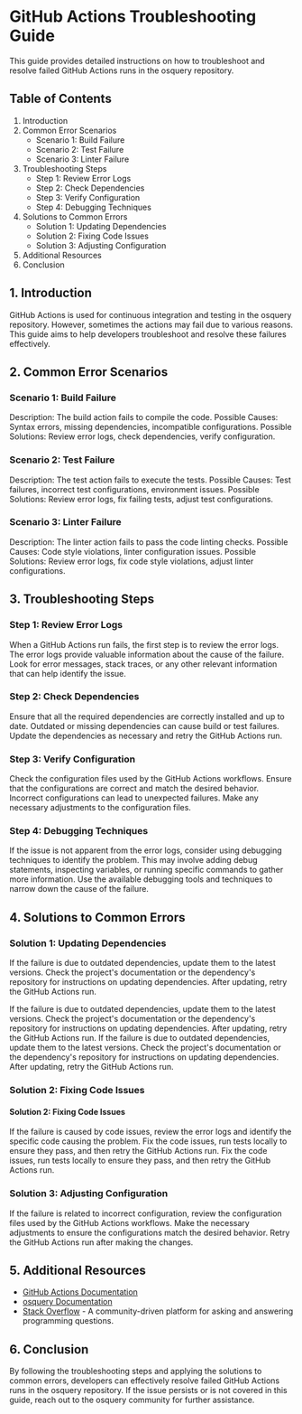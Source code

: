 # GitHub Actions Troubleshooting Guide

This guide provides detailed instructions on how to troubleshoot and resolve failed GitHub Actions runs in the osquery repository.

## Table of Contents
1. Introduction
2. Common Error Scenarios
   - Scenario 1: Build Failure
   - Scenario 2: Test Failure
   - Scenario 3: Linter Failure
3. Troubleshooting Steps
   - Step 1: Review Error Logs
   - Step 2: Check Dependencies
   - Step 3: Verify Configuration
   - Step 4: Debugging Techniques
4. Solutions to Common Errors
   - Solution 1: Updating Dependencies
   - Solution 2: Fixing Code Issues
   - Solution 3: Adjusting Configuration
5. Additional Resources
6. Conclusion

## 1. Introduction
GitHub Actions is used for continuous integration and testing in the osquery repository. However, sometimes the actions may fail due to various reasons. This guide aims to help developers troubleshoot and resolve these failures effectively.

## 2. Common Error Scenarios

### Scenario 1: Build Failure
Description: The build action fails to compile the code.
Possible Causes: Syntax errors, missing dependencies, incompatible configurations.
Possible Solutions: Review error logs, check dependencies, verify configuration.

### Scenario 2: Test Failure
Description: The test action fails to execute the tests.
Possible Causes: Test failures, incorrect test configurations, environment issues.
Possible Solutions: Review error logs, fix failing tests, adjust test configurations.

### Scenario 3: Linter Failure
Description: The linter action fails to pass the code linting checks.
Possible Causes: Code style violations, linter configuration issues.
Possible Solutions: Review error logs, fix code style violations, adjust linter configurations.

## 3. Troubleshooting Steps

### Step 1: Review Error Logs
When a GitHub Actions run fails, the first step is to review the error logs. The error logs provide valuable information about the cause of the failure. Look for error messages, stack traces, or any other relevant information that can help identify the issue.

### Step 2: Check Dependencies
Ensure that all the required dependencies are correctly installed and up to date. Outdated or missing dependencies can cause build or test failures. Update the dependencies as necessary and retry the GitHub Actions run.

### Step 3: Verify Configuration
Check the configuration files used by the GitHub Actions workflows. Ensure that the configurations are correct and match the desired behavior. Incorrect configurations can lead to unexpected failures. Make any necessary adjustments to the configuration files.

### Step 4: Debugging Techniques
If the issue is not apparent from the error logs, consider using debugging techniques to identify the problem. This may involve adding debug statements, inspecting variables, or running specific commands to gather more information. Use the available debugging tools and techniques to narrow down the cause of the failure.

## 4. Solutions to Common Errors

### Solution 1: Updating Dependencies

If the failure is due to outdated dependencies, update them to the latest versions. Check the project's documentation or the dependency's repository for instructions on updating dependencies. After updating, retry the GitHub Actions run.

If the failure is due to outdated dependencies, update them to the latest versions. Check the project's documentation or the dependency's repository for instructions on updating dependencies. After updating, retry the GitHub Actions run.
If the failure is due to outdated dependencies, update them to the latest versions. Check the project's documentation or the dependency's repository for instructions on updating dependencies. After updating, retry the GitHub Actions run.

### Solution 2: Fixing Code Issues

#### Solution 2: Fixing Code Issues
If the failure is caused by code issues, review the error logs and identify the specific code causing the problem. Fix the code issues, run tests locally to ensure they pass, and then retry the GitHub Actions run. Fix the code issues, run tests locally to ensure they pass, and then retry the GitHub Actions run.

### Solution 3: Adjusting Configuration
If the failure is related to incorrect configuration, review the configuration files used by the GitHub Actions workflows. Make the necessary adjustments to ensure the configurations match the desired behavior. Retry the GitHub Actions run after making the changes.

## 5. Additional Resources
- [GitHub Actions Documentation](https://docs.github.com/en/actions)
- [osquery Documentation](https://osquery.readthedocs.io)
- [Stack Overflow](https://stackoverflow.com) - A community-driven platform for asking and answering programming questions.

## 6. Conclusion
By following the troubleshooting steps and applying the solutions to common errors, developers can effectively resolve failed GitHub Actions runs in the osquery repository. If the issue persists or is not covered in this guide, reach out to the osquery community for further assistance.
